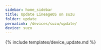 ```yaml
---
sidebar: home_sidebar
title: Update LineageOS on suzu
folder: update
permalink: /devices/suzu/update/
device: suzu
---
```

{% include templates/device_update.md %}

